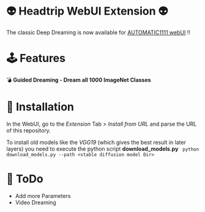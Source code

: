 # 👽 Headtrip WebUI Extension 👽

The classic Deep Dreaming is now available for [AUTOMATIC1111 webUI](https://github.com/AUTOMATIC1111/stable-diffusion-webui) !! 

# 🕹️ Features

💣 __Guided Dreaming - Dream all 1000 ImageNet Classes__


# 📝 Installation

In the WebUI, go to the *Extension* Tab > *Install from URL* and parse the URL of this repository.

To install old models like the *VGG19* (which gives the best result in later layers) you need to
execute the python script __download_models.py__ 
``` python download_models.py --path <stable diffusion model Dir>```



# 🔨 ToDo
- Add more Parameters
- Video Dreaming